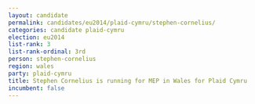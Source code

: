 ```yaml
---
layout: candidate
permalink: candidates/eu2014/plaid-cymru/stephen-cornelius/
categories: candidate plaid-cymru
election: eu2014
list-rank: 3
list-rank-ordinal: 3rd
person: stephen-cornelius
region: wales
party: plaid-cymru
title: Stephen Cornelius is running for MEP in Wales for Plaid Cymru
incumbent: false
---
```

